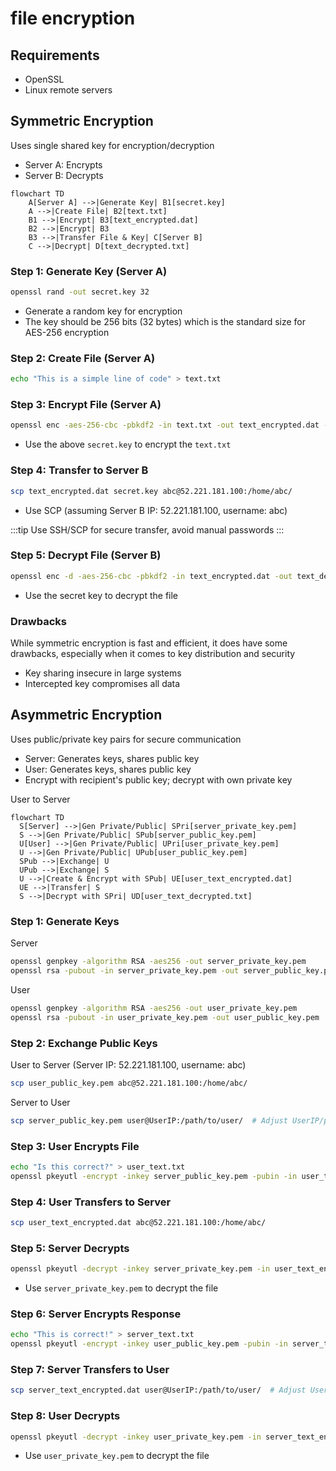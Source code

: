 # file encryption

## Requirements

- OpenSSL
- Linux remote servers

## Symmetric Encryption

Uses single shared key for encryption/decryption

- Server A: Encrypts
- Server B: Decrypts

```mermaid
flowchart TD
    A[Server A] -->|Generate Key| B1[secret.key]
    A -->|Create File| B2[text.txt]
    B1 -->|Encrypt| B3[text_encrypted.dat]
    B2 -->|Encrypt| B3
    B3 -->|Transfer File & Key| C[Server B]
    C -->|Decrypt| D[text_decrypted.txt]
```

### Step 1: Generate Key (Server A)

``` bash
openssl rand -out secret.key 32
```

- Generate a random key for encryption
- The key should be 256 bits (32 bytes) which is the standard size for AES-256 encryption

### Step 2: Create File (Server A)

```bash
echo "This is a simple line of code" > text.txt
```

### Step 3: Encrypt File (Server A)

``` bash
openssl enc -aes-256-cbc -pbkdf2 -in text.txt -out text_encrypted.dat -pass file:./secret.key
```

- Use the above `secret.key` to encrypt the `text.txt`

### Step 4: Transfer to Server B

``` bash
scp text_encrypted.dat secret.key abc@52.221.181.100:/home/abc/
```

- Use SCP (assuming Server B IP: 52.221.181.100, username: abc)

:::tip
Use SSH/SCP for secure transfer, avoid manual passwords
:::

### Step 5: Decrypt File (Server B)

``` bash
openssl enc -d -aes-256-cbc -pbkdf2 -in text_encrypted.dat -out text_decrypted.txt -pass file:./secret.key
```

- Use the secret key to decrypt the file

### Drawbacks

While symmetric encryption is fast and efficient, it does have some drawbacks, especially when it comes to key distribution and security

- Key sharing insecure in large systems
- Intercepted key compromises all data

## Asymmetric Encryption

Uses public/private key pairs for secure communication

- Server: Generates keys, shares public key
- User: Generates keys, shares public key
- Encrypt with recipient's public key; decrypt with own private key

User to Server

```mermaid
flowchart TD
  S[Server] -->|Gen Private/Public| SPri[server_private_key.pem]
  S -->|Gen Private/Public| SPub[server_public_key.pem]
  U[User] -->|Gen Private/Public| UPri[user_private_key.pem]
  U -->|Gen Private/Public| UPub[user_public_key.pem]
  SPub -->|Exchange| U
  UPub -->|Exchange| S
  U -->|Create & Encrypt with SPub| UE[user_text_encrypted.dat]
  UE -->|Transfer| S
  S -->|Decrypt with SPri| UD[user_text_decrypted.txt]
```

### Step 1: Generate Keys

Server

```bash
openssl genpkey -algorithm RSA -aes256 -out server_private_key.pem
openssl rsa -pubout -in server_private_key.pem -out server_public_key.pem
```

User

```bash
openssl genpkey -algorithm RSA -aes256 -out user_private_key.pem
openssl rsa -pubout -in user_private_key.pem -out user_public_key.pem
```

### Step 2: Exchange Public Keys

User to Server (Server IP: 52.221.181.100, username: abc)

```bash
scp user_public_key.pem abc@52.221.181.100:/home/abc/
```

Server to User

```bash
scp server_public_key.pem user@UserIP:/path/to/user/  # Adjust UserIP/path
```

### Step 3: User Encrypts File

```bash
echo "Is this correct?" > user_text.txt
openssl pkeyutl -encrypt -inkey server_public_key.pem -pubin -in user_text.txt -out user_text_encrypted.dat
```

### Step 4: User Transfers to Server

``` bash
scp user_text_encrypted.dat abc@52.221.181.100:/home/abc/
```

### Step 5: Server Decrypts

``` bash
openssl pkeyutl -decrypt -inkey server_private_key.pem -in user_text_encrypted.dat -out user_text_decrypted.txt
```

- Use `server_private_key.pem` to decrypt the file

### Step 6: Server Encrypts Response

``` bash
echo "This is correct!" > server_text.txt
openssl pkeyutl -encrypt -inkey user_public_key.pem -pubin -in server_text.txt -out server_text_encrypted.dat
```

### Step 7: Server Transfers to User

``` bash
scp server_text_encrypted.dat user@UserIP:/path/to/user/  # Adjust UserIP/path
```

### Step 8: User Decrypts

``` bash
openssl pkeyutl -decrypt -inkey user_private_key.pem -in server_text_encrypted.dat -out server_text_decrypted.txt
```

- Use `user_private_key.pem` to decrypt the file
